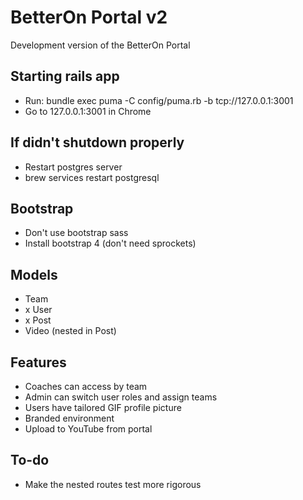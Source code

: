 # BetterOn Portal v2

Development version of the BetterOn Portal

## Starting rails app
- Run: bundle exec puma -C config/puma.rb -b tcp://127.0.0.1:3001
- Go to 127.0.0.1:3001 in Chrome

## If didn't shutdown properly
- Restart postgres server
- brew services restart postgresql

## Bootstrap
- Don't use bootstrap sass
- Install bootstrap 4 (don't need sprockets)

## Models
- Team
- x User
- x Post
- Video (nested in Post)

## Features
- Coaches can access by team
- Admin can switch user roles and assign teams
- Users have tailored GIF profile picture
- Branded environment
- Upload to YouTube from portal

## To-do
- Make the nested routes test more rigorous
